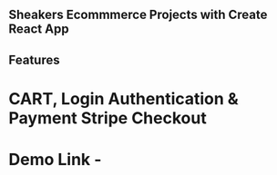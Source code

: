 ## Sheakers Ecommmerce Projects with Create React App

## Features

# CART, Login Authentication & Payment Stripe Checkout

# Demo Link  - 